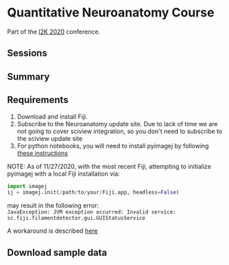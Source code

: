 # Quantitative Neuroanatomy Course
Part of the [I2K 2020](https://www.janelia.org/you-janelia/conferences/from-images-to-knowledge-with-imagej-friends) conference.

## Sessions

## Summary


## Requirements

1. Download and install Fiji.
2. Subscribe to the Neuroanatomy update site. Due to lack of time we are not going to cover sciview integration, so you don't need to subscribe to the sciview update site
3. For python notebooks, you will need to install pyimagej by following [these instructions](https://github.com/morphonets/SNT/tree/master/notebooks#to-install-pyimagej)  

NOTE: As of 11/27/2020, with the most recent Fiji, attempting to initialize pyimagej with a local Fiji installation via:  
```python
import imagej
ij = imagej.init(/path/to/your/Fiji.app, headless=False)
```  
may result in the following error:  
`JavaException: JVM exception occurred: Invalid service: sc.fiji.filamentdetector.gui.GUIStatusService`

A workaround is described [here](https://forum.image.sc/t/fiji-fails-to-launch-after-update/44582)


## Download sample data